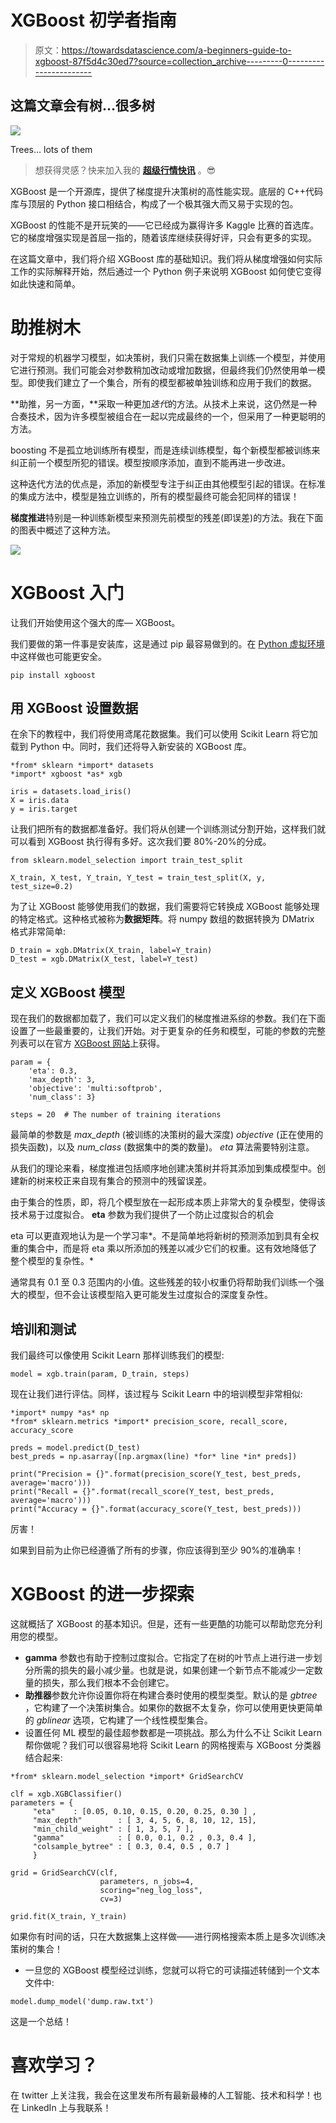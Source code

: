 # XGBoost 初学者指南

> 原文：<https://towardsdatascience.com/a-beginners-guide-to-xgboost-87f5d4c30ed7?source=collection_archive---------0----------------------->

## 这篇文章会有树…很多树

![](img/493aec412535a0cb88d2c81e6ff86138.png)

Trees… lots of them

> 想获得灵感？快来加入我的 [**超级行情快讯**](https://www.superquotes.co/?utm_source=mediumtech&utm_medium=web&utm_campaign=sharing) 。😎

XGBoost 是一个开源库，提供了梯度提升决策树的高性能实现。底层的 C++代码库与顶层的 Python 接口相结合，构成了一个极其强大而又易于实现的包。

XGBoost 的性能不是开玩笑的——它已经成为赢得许多 Kaggle 比赛的首选库。它的梯度增强实现是首屈一指的，随着该库继续获得好评，只会有更多的实现。

在这篇文章中，我们将介绍 XGBoost 库的基础知识。我们将从梯度增强如何实际工作的实际解释开始，然后通过一个 Python 例子来说明 XGBoost 如何使它变得如此快速和简单。

# 助推树木

对于常规的机器学习模型，如决策树，我们只需在数据集上训练一个模型，并使用它进行预测。我们可能会对参数稍加改动或增加数据，但最终我们仍然使用单一模型。即使我们建立了一个集合，所有的模型都被单独训练和应用于我们的数据。

**助推，另一方面，**采取一种更加*迭代*的方法。从技术上来说，这仍然是一种合奏技术，因为许多模型被组合在一起以完成最终的一个，但采用了一种更聪明的方法。

boosting 不是孤立地训练所有模型，而是连续训练模型，每个新模型都被训练来纠正前一个模型所犯的错误。模型按顺序添加，直到不能再进一步改进。

这种迭代方法的优点是，添加的新模型专注于纠正由其他模型引起的错误。在标准的集成方法中，模型是独立训练的，所有的模型最终可能会犯同样的错误！

**梯度推进**特别是一种训练新模型来预测先前模型的残差(即误差)的方法。我在下面的图表中概述了这种方法。

![](img/893b0e1bfd9f90d3607bf9895d875816.png)

# XGBoost 入门

让我们开始使用这个强大的库— XGBoost。

我们要做的第一件事是安装库，这是通过 pip 最容易做到的。在 [Python 虚拟环境](/how-to-setup-a-python-environment-for-machine-learning-354d6c29a264)中这样做也可能更安全。

```
pip install xgboost
```

## 用 XGBoost 设置数据

在余下的教程中，我们将使用鸢尾花数据集。我们可以使用 Scikit Learn 将它加载到 Python 中。同时，我们还将导入新安装的 XGBoost 库。

```
*from* sklearn *import* datasets
*import* xgboost *as* xgb

iris = datasets.load_iris()
X = iris.data
y = iris.target
```

让我们把所有的数据都准备好。我们将从创建一个训练测试分割开始，这样我们就可以看到 XGBoost 执行得有多好。这次我们要 80%-20%的分成。

```
from sklearn.model_selection import train_test_split

X_train, X_test, Y_train, Y_test = train_test_split(X, y, test_size=0.2)
```

为了让 XGBoost 能够使用我们的数据，我们需要将它转换成 XGBoost 能够处理的特定格式。这种格式被称为**数据矩阵**。将 numpy 数组的数据转换为 DMatrix 格式非常简单:

```
D_train = xgb.DMatrix(X_train, label=Y_train)
D_test = xgb.DMatrix(X_test, label=Y_test)
```

## 定义 XGBoost 模型

现在我们的数据都加载了，我们可以定义我们的梯度推进系综的参数。我们在下面设置了一些最重要的，让我们开始。对于更复杂的任务和模型，可能的参数的完整列表可以在官方 [XGBoost 网站](https://xgboost.readthedocs.io/en/latest/parameter.html)上获得。

```
param = {
    'eta': 0.3, 
    'max_depth': 3,  
    'objective': 'multi:softprob',  
    'num_class': 3} 

steps = 20  # The number of training iterations
```

最简单的参数是 *max_depth* (被训练的决策树的最大深度) *objective* (正在使用的损失函数)，以及 *num_class* (数据集中的类的数量)。 *eta* 算法需要特别注意。

从我们的理论来看，梯度推进包括顺序地创建决策树并将其添加到集成模型中。创建新的树来校正来自现有集合的预测中的残留误差。

由于集合的性质，即，将几个模型放在一起形成本质上非常大的复杂模型，使得该技术易于过度拟合。 **eta** 参数为我们提供了一个防止过度拟合的机会

eta 可以更直观地认为是一个学习率*。不是简单地将新树的预测添加到具有全权重的集合中，而是将 eta 乘以所添加的残差以减少它们的权重。这有效地降低了整个模型的复杂性。*

通常具有 0.1 至 0.3 范围内的小值。这些残差的较小权重仍将帮助我们训练一个强大的模型，但不会让该模型陷入更可能发生过度拟合的深度复杂性。

## 培训和测试

我们最终可以像使用 Scikit Learn 那样训练我们的模型:

```
model = xgb.train(param, D_train, steps)
```

现在让我们进行评估。同样，该过程与 Scikit Learn 中的培训模型非常相似:

```
*import* numpy *as* np
*from* sklearn.metrics *import* precision_score, recall_score, accuracy_score

preds = model.predict(D_test)
best_preds = np.asarray([np.argmax(line) *for* line *in* preds])

print("Precision = {}".format(precision_score(Y_test, best_preds, average='macro')))
print("Recall = {}".format(recall_score(Y_test, best_preds, average='macro')))
print("Accuracy = {}".format(accuracy_score(Y_test, best_preds)))
```

厉害！

如果到目前为止你已经遵循了所有的步骤，你应该得到至少 90%的准确率！

# XGBoost 的进一步探索

这就概括了 XGBoost 的基本知识。但是，还有一些更酷的功能可以帮助您充分利用您的模型。

*   **gamma** 参数也有助于控制过度拟合。它指定了在树的叶节点上进行进一步划分所需的损失的最小减少量。也就是说，如果创建一个新节点不能减少一定数量的损失，那么我们根本不会创建它。
*   **助推器**参数允许你设置你将在构建合奏时使用的模型类型。默认的是 *gbtree* ，它构建了一个决策树集合。如果你的数据不太复杂，你可以使用更快更简单的 *gblinear* 选项，它构建了一个线性模型集合。
*   设置任何 ML 模型的最佳超参数都是一项挑战。那么为什么不让 Scikit Learn 帮你做呢？我们可以很容易地将 Scikit Learn 的网格搜索与 XGBoost 分类器结合起来:

```
*from* sklearn.model_selection *import* GridSearchCV

clf = xgb.XGBClassifier()
parameters = {
     "eta"    : [0.05, 0.10, 0.15, 0.20, 0.25, 0.30 ] ,
     "max_depth"        : [ 3, 4, 5, 6, 8, 10, 12, 15],
     "min_child_weight" : [ 1, 3, 5, 7 ],
     "gamma"            : [ 0.0, 0.1, 0.2 , 0.3, 0.4 ],
     "colsample_bytree" : [ 0.3, 0.4, 0.5 , 0.7 ]
     }

grid = GridSearchCV(clf,
                    parameters, n_jobs=4,
                    scoring="neg_log_loss",
                    cv=3)

grid.fit(X_train, Y_train)
```

如果你有时间的话，只在大数据集上这样做——进行网格搜索本质上是多次训练决策树的集合！

*   一旦您的 XGBoost 模型经过训练，您就可以将它的可读描述转储到一个文本文件中:

```
model.dump_model('dump.raw.txt')
```

这是一个总结！

# 喜欢学习？

在 twitter 上关注我，我会在这里发布所有最新最棒的人工智能、技术和科学！也在 LinkedIn 上与我联系！